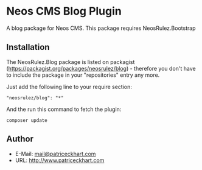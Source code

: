 # Neos CMS Blog Plugin

A blog package for Neos CMS. This package requires NeosRulez.Bootstrap

## Installation

The NeosRulez.Blog package is listed on packagist (https://packagist.org/packages/neosrulez/blog) - therefore you don't have to include the package in your "repositories" entry any more.

Just add the following line to your require section:

```
"neosrulez/blog": "*"
```

And the run this command to fetch the plugin:

```
composer update
```

## Author

* E-Mail: mail@patriceckhart.com 
* URL: http://www.patriceckhart.com 
